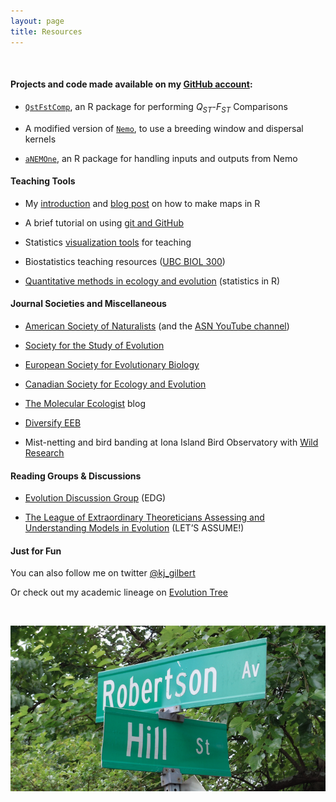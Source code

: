 ```yaml
---
layout: page
title: Resources
---
```



&nbsp;


#### Projects and code made available on my [GitHub account](https://github.com/kjgilbert):

- [`QstFstComp`](https://github.com/kjgilbert/QstFstComp), an R package for performing *Q<sub>ST</sub>*-*F<sub>ST</sub>* Comparisons

- A modified version of [`Nemo`](https://github.com/kjgilbert/NemoDispersalKernel), to use a breeding window and dispersal kernels

- [`aNEMOne`](https://github.com/kjgilbert/aNEMOne), an R package for handling inputs and outputs from Nemo


#### Teaching Tools

- My [introduction](https://github.com/kjgilbert/kjgilbert.github.io/raw/master/pdfs/R_MakingMaps.pdf) and [blog post](http://www.molecularecologist.com/2012/09/making-maps-with-r/) on how to make maps in R

- A brief tutorial on using [git and GitHub](https://github.com/kjgilbert/kjgilbert.github.io/raw/master/pdfs/KGilbert_GitTutorial.pdf) 

- Statistics [visualization tools](http://www.zoology.ubc.ca/~whitlock/kingfisher/KFhomepage.htm) for teaching

- Biostatistics teaching resources ([UBC BIOL 300](http://www.zoology.ubc.ca/~whitlock/bio300/))

- [Quantitative methods in ecology and evolution](http://www.zoology.ubc.ca/biol548/index.html) (statistics in R)


#### Journal Societies and Miscellaneous

- [American Society of Naturalists](http://www.amnat.org/home.html) (and the [ASN YouTube channel](https://www.youtube.com/channel/UC8FDICm2TYLT-y1FB8gcQlA?&ab_channel=ASNAmNat))

- [Society for the Study of Evolution](http://www.evolutionsociety.org/)

- [European Society for Evolutionary Biology](http://eseb.org/)

- [Canadian Society for Ecology and Evolution](http://csee-scee.ca/)

- [The Molecular Ecologist](http://www.molecularecologist.com/) blog

- [Diversify EEB](https://diversifyeeb.wordpress.com/)

- Mist-netting and bird banding at Iona Island Bird Observatory with [Wild Research](http://wildresearch.ca/)


#### Reading Groups & Discussions

- [Evolution Discussion Group](http://www.biodiversity.ubc.ca/edg/) (EDG)

- [The League of Extraordinary Theoreticians Assessing and Understanding Models in Evolution](http://www.zoology.ubc.ca/let/) (LET’S ASSUME!)


#### Just for Fun

You can also follow me on twitter [@kj_gilbert](https://twitter.com/kj_gilbert)

Or check out my academic lineage on [Evolution Tree](http://academictree.org/evolution/tree.php?pid=50418&fontsize=0&pnodecount=4&cnodecount=2)

&nbsp;


![photo](https://github.com/kjgilbert/kjgilbert.github.io/raw/master/extras/HillRobertson_Cropped.png)



